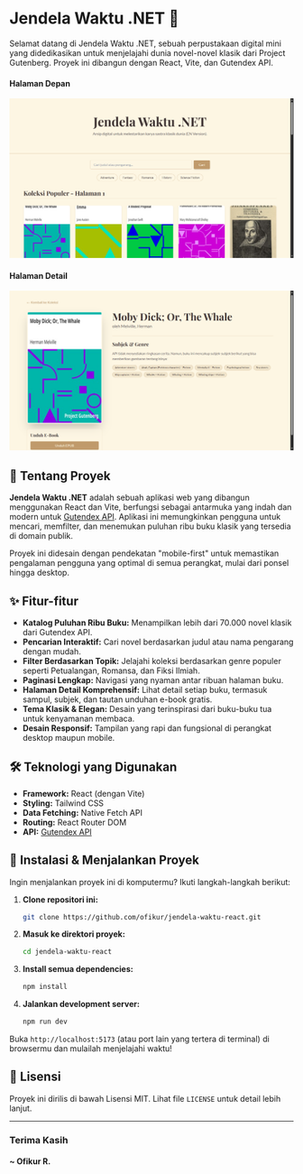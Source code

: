 # Jendela Waktu .NET 📖

Selamat datang di Jendela Waktu .NET, sebuah perpustakaan digital mini yang didedikasikan untuk menjelajahi dunia novel-novel klasik dari Project Gutenberg. Proyek ini dibangun dengan React, Vite, dan Gutendex API.

#### Halaman Depan
![Jendela Waktu Screenshot](screenshot/halaman-depan.jpg)

#### Halaman Detail
![Jendela Waktu Screenshot](screenshot/halaman-detail.jpg)

## 📖 Tentang Proyek

**Jendela Waktu .NET** adalah sebuah aplikasi web yang dibangun menggunakan React dan Vite, berfungsi sebagai antarmuka yang indah dan modern untuk [Gutendex API](https://gutendex.com/). Aplikasi ini memungkinkan pengguna untuk mencari, memfilter, dan menemukan puluhan ribu buku klasik yang tersedia di domain publik. 

Proyek ini didesain dengan pendekatan "mobile-first" untuk memastikan pengalaman pengguna yang optimal di semua perangkat, mulai dari ponsel hingga desktop.

## ✨ Fitur-fitur

-   **Katalog Puluhan Ribu Buku:** Menampilkan lebih dari 70.000 novel klasik dari Gutendex API.
-   **Pencarian Interaktif:** Cari novel berdasarkan judul atau nama pengarang dengan mudah.
-   **Filter Berdasarkan Topik:** Jelajahi koleksi berdasarkan genre populer seperti Petualangan, Romansa, dan Fiksi Ilmiah.
-   **Paginasi Lengkap:** Navigasi yang nyaman antar ribuan halaman buku.
-   **Halaman Detail Komprehensif:** Lihat detail setiap buku, termasuk sampul, subjek, dan tautan unduhan e-book gratis.
-   **Tema Klasik & Elegan:** Desain yang terinspirasi dari buku-buku tua untuk kenyamanan membaca.
-   **Desain Responsif:** Tampilan yang rapi dan fungsional di perangkat desktop maupun mobile.

## 🛠️ Teknologi yang Digunakan

-   **Framework:** React (dengan Vite)
-   **Styling:** Tailwind CSS
-   **Data Fetching:** Native Fetch API
-   **Routing:** React Router DOM
-   **API:** [Gutendex API](https://gutendex.com/)

## 🚀 Instalasi & Menjalankan Proyek

Ingin menjalankan proyek ini di komputermu? Ikuti langkah-langkah berikut:

1.  **Clone repositori ini:**
    ```sh
    git clone https://github.com/ofikur/jendela-waktu-react.git
    ```

2.  **Masuk ke direktori proyek:**
    ```sh
    cd jendela-waktu-react
    ```

3.  **Install semua dependencies:**
    ```sh
    npm install
    ```

4.  **Jalankan development server:**
    ```sh
    npm run dev
    ```

Buka `http://localhost:5173` (atau port lain yang tertera di terminal) di browsermu dan mulailah menjelajahi waktu!

## 📜 Lisensi

Proyek ini dirilis di bawah Lisensi MIT. Lihat file `LICENSE` untuk detail lebih lanjut.

---

### Terima Kasih 
#### ~ Ofikur R.
